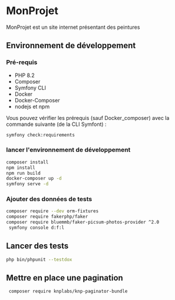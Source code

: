 # MonProjet

MonProjet est un site internet présentant des peintures

## Environnement de développement

### Pré-requis

* PHP 8.2
* Composer
* Symfony CLI
* Docker
* Docker-Composer
* nodejs et npm

Vous pouvez vérifier les prérequis (sauf Docker_composer) avec la commande suivante (de la CLI Symfont) :

```bash
symfony check:requirements
```

### lancer l'environnement de développement

```bash
composer install 
npm install
npm run build
docker-composer up -d
symfony serve -d
```

### Ajouter des données de tests

```bash
composer require --dev orm-fixtures
composer require fakerphp/faker
composer require bluemmb/faker-picsum-photos-provider ^2.0
 symfony console d:f:l
```

## Lancer des tests

```bash
php bin/phpunit --testdox
```

## Mettre en place une pagination

```bash
 composer require knplabs/knp-paginator-bundle
```
